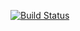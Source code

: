 [![Build Status](https://travis-ci.com/blueweaver/Bugtastic.svg?branch=master)](https://travis-ci.com/blueweaver/Bugtastic)

